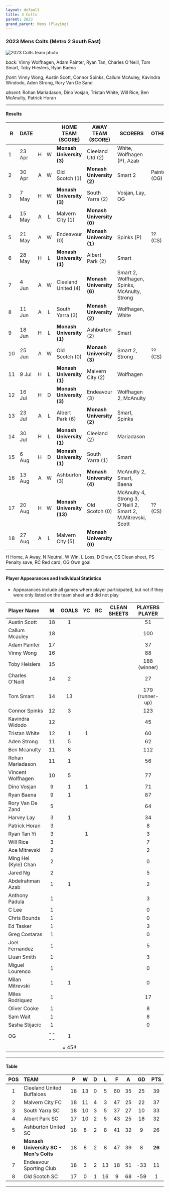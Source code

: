 ```yaml
---
layout: default
title: 3 Colts
parent: 2023
grand_parent: Mens (Playing)
---
```


### 2023 Mens Colts (Metro 2 South East)

![2023 Colts team photo](https://photos.smugmug.com/2023/2023-Cropped-Edited/i-BmL3B86/1/b3eb3869/XL/IMG_3135-XL.jpg)

_back_: Vinny Wolfhagen, Adam Painter, Ryan Tan, Charles O'Neill, Tom Smart, Toby Hieslers, Ryan Baena

_front_: Vinny Wong, Austin Scott, Connor Spinks, Callum McAuley, Kavindra Windodo, Aden Strong, Rory Van De Sand

_absent_: Rohan Mariadason, Dino Vosjan, Tristan White, Will Rice, Ben McAnulty, Patrick Horan

------------------------

#### Results

| R  | DATE   |   |   | HOME TEAM (SCORE)          | AWAY TEAM (SCORE)         | SCORERS                                                      | OTHER        |
|----|--------|:-:|:-:|----------------------------|---------------------------|--------------------------------------------------------------|--------------|
| 1  | 23 Apr | H | W | **Monash University (3)**  | Cleeland Utd (2)          | White, Wolfhagen (P), Azab                                   |              |
| 2  | 30 Apr | A | W | Old Scotch (1)             | **Monash University (2)** | Smart 2                                                      | Painter (OG) |
| 3  | 7 May  | H | W | **Monash University (3)**  | South Yarra (2)           | Vosjan, Lay, OG                                              |              |
| 4  | 15 May | A | L | Malvern City (1)           | **Monash University (0)** |                                                              |              |
| 5  | 21 May | A | W | Endeavour (0)              | **Monash University (1)** | Spinks (P)                                                   | ?? (CS)      |
| 6  | 28 May | H | L | **Monash University (1)**  | Albert Park (2)           | Smart                                                        |              |
| 7  | 4 Jun  | A | W | Cleeland United (4)        | **Monash University (6)** | Smart 2, Wolfhagen, Spinks, McAnulty, Strong                 |              |
| 8  | 11 Jun | A | L | South Yarra (3)            | **Monash University (2)** | Wolfhagen, White                                             |              |
| 9  | 18 Jun | H | L | **Monash University (1)**  | Ashburton (2)             | Smart                                                        |              |
| 10 | 25 Jun | A | W | Old Scotch (0)             | **Monash University (3)** | Smart 2, Strong                                              | ?? (CS)      |
| 11 | 9 Jul  | H | L | **Monash University (1)**  | Malvern City (2)          | Wolfhagen                                                    |              |
| 12 | 16 Jul | H | D | **Monash University (3)**  | Endeavour (3)             | Wolfhagen 2, McAnulty                                        |              |
| 13 | 23 Jul | A | L | Albert Park (6)            | **Monash University (2)** | Smart, Spinks                                                |              |
| 14 | 30 Jul | H | L | **Monash University (1)**  | Cleeland (2)              | Mariadason                                                   |              |
| 15 | 6 Aug  | H | D | **Monash University (1)**  | South Yarra (1)           | Smart                                                        |              |
| 16 | 13 Aug | A | W | Ashburton (3)              | **Monash University (4)** | McAnulty 2, Smart, Baena                                     |              |
| 17 | 20 Aug | H | W | **Monash University (13)** | Old Scotch (0)            | McAnulty 4, Strong 3, O'Neill 2, Smart 2, M.Mitrevski, Scott | ?? (CS)      |
| 18 | 27 Aug | A | L | Malvern City (5)           | **Monash University (0)** |                                                              |              |


H Home, A Away, N Neutral, W Win, L Loss, D Draw, CS Clean sheet, PS Penalty save, RC Red card, OG Own goal 

------------------------

#### Player Appearances and Individual Statistics

* Appearances include all games where player participated, but not if they were only listed on the team sheet and did not play

| Player Name          |  M   | GOALS  | YC | RC | CLEAN SHEETS | PLAYERS PLAYER  |
|:---------------------|:----:|:------:|:--:|:--:|:------------:|:---------------:|
| Austin Scott         |  18  |   1    |    |    |              |       51        |
| Callum Mcauley       |  18  |        |    |    |              |       100       |
| Adam Painter         |  17  |        |    |    |              |       37        |
| Vinny Wong           |  16  |        |    |    |              |       88        |
| Toby Heislers        |  15  |        |    |    |              |  188 (winner)   |
| Charles O'Neill      |  14  |   2    |    |    |              |       27        |
| Tom Smart            |  14  |   13   |    |    |              | 179 (runner-up) |
| Connor Spinks        |  12  |   3    |    |    |              |       123       |
| Kavindra Widodo      |  12  |        |    |    |              |       45        |
| Tristan White        |  12  |   1    | 1  |    |              |       60        |
| Aden Strong          |  11  |   5    |    |    |              |       62        |
| Ben Mcanulty         |  11  |   8    |    |    |              |       112       |
| Rohan Mariadason     |  11  |   1    |    |    |              |       56        |
| Vincent Wolfhagen    |  10  |   5    |    |    |              |       77        |
| Dino Vosjan          |  9   |   1    | 1  |    |              |       71        |
| Ryan Baena           |  9   |   1    |    |    |              |       87        |
| Rory Van De Zand     |  5   |        |    |    |              |       64        |
| Harvey Lay           |  3   |   1    |    |    |              |       34        |
| Patrick Horan        |  3   |        |    |    |              |        8        |
| Ryan Tan Yi          |  3   |        | 1  |    |              |        3        |
| Will Rice            |  3   |        |    |    |              |        7        |
| Ace Mitrevski        |  2   |        |    |    |              |        2        |
| Ming Hei (Kyle) Chan |  2   |        |    |    |              |        0        |
| Jared Ng             |  2   |        |    |    |              |        5        |
| Abdelrahman Azab     |  1   |   1    |    |    |              |        2        |
| Anthony Padula       |  1   |        |    |    |              |        3        |
| C Lee                |  1   |        |    |    |              |        0        |
| Chris Bounds         |  1   |        |    |    |              |        0        |
| Ed Tasker            |  1   |        |    |    |              |        3        |
| Greg Costaras        |  1   |        |    |    |              |        0        |
| Joel Fernandez       |  1   |        |    |    |              |        5        |
| Lluan Smith          |  1   |        |    |    |              |        3        |
| Miguel Lourenco      |  1   |        |    |    |              |        0        |
| Milan Mitrevski      |  1   |   1    |    |    |              |        0        |
| Miles Rodriquez      |  1   |        |    |    |              |       17        |
| Oliver Cooke         |  1   |        |    |    |              |        8        |
| Sam Wait             |  1   |        |    |    |              |        8        |
| Sasha Stijacic       |  1   |        |    |    |              |        0        |
| OG                   | ---- |   1    |    |    |              |                 |
|                      |      | = 45!! |    |    |              |                 |

------------------------

#### Table

|  POS  | TEAM                                   |  P  |  W  | D  |  L  |  F  |  A  |  GD  |  PTS   |
|:-----:|:---------------------------------------|:---:|:---:|:--:|:---:|:---:|:---:|:----:|:------:|
|   1   | Cleeland United Buffaloes              | 18  | 13  | 0  |  5  | 60  | 35  |  25  |   39   |
|   2   | Malvern City FC                        | 18  | 11  | 4  |  3  | 47  | 25  |  22  |   37   |
|   3   | South Yarra SC                         | 18  | 10  | 3  |  5  | 37  | 27  |  10  |   33   |
|   4   | Albert Park SC                         | 17  | 10  | 2  |  5  | 43  | 25  |  18  |   32   |
|   5   | Ashburton United SC                    | 18  |  8  | 2  |  8  | 41  | 32  |  9   |   26   |
| **6** | **Monash University SC - Men's Colts** | 18  |  8  | 2  |  8  | 47  | 39  |  8   | **26** |
|   7   | Endeavour Sporting Club                | 18  |  3  | 2  | 13  | 18  | 51  | -33  |   11   |
|   8   | Old Scotch SC                          | 17  |  0  | 1  | 16  |  9  | 68  | -59  |   1    |

------------------------
